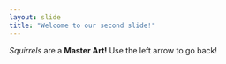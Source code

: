 ```yaml
---
layout: slide
title: "Welcome to our second slide!"
---
```

_Squirrels_ are a **Master Art!**
Use the left arrow to go back!
